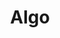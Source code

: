 ---
    title: Algo
    permalink: /categories/algo/
    layout: category
    author_profile: false
    taxonomy: Algo
    sidebar: "sidebar-sample"
---